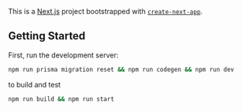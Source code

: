 This is a [Next.js](https://nextjs.org/) project bootstrapped with [`create-next-app`](https://github.com/vercel/next.js/tree/canary/packages/create-next-app).

## Getting Started

First, run the development server:

```sh
npm run prisma migration reset && npm run codegen && npm run dev
```

to build and test

```sh
npm run build && npm run start
```
